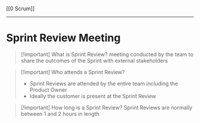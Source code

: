 [[0 Scrum]]


---------
# Sprint Review Meeting

>[!important]  What is Sprint Review?
>meeting conducted by the team to share the outcomes of the Sprint with external stakeholders

>[!important]  Who attends a Sprint Review?
>- Sprint Reviews are attended by the entire team including the Product Owner
>- Ideally the customer is present at the Sprint Review

>[!important]  How long is a Sprint Review?
>Sprint Reviews are normally between 1 and 2 hours in length










